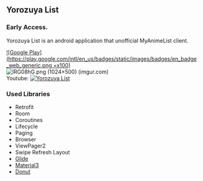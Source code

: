 

## Yorozuya List

### Early Access.

Yorozuya List is an android application that unofficial MyAnimeList client.

[![Google Play](https://play.google.com/intl/en_us/badges/static/images/badges/en_badge_web_generic.png =x100)](https://play.google.com/store/apps/details?id=com.farukaygun.yorozuyalist&pcampaignid=pcampaignidMKT-Other-global-all-co-prtnr-py-PartBadge-Mar2515-1)    
![lRG08hG.png (1024×500) (imgur.com)](https://i.imgur.com/lRG08hG.png)  
Youtube:
[![Yorozuya List](http://img.youtube.com/vi/KtoRa1PAsFY/0.jpg)](https://youtu.be/KtoRa1PAsFY "Video Title")


### Used Libraries
- Retrofit
- Room
- Coroutines
- Lifecycle
- Paging
- Browser
- ViewPager2
- Swipe Refresh Layout
- [Glide](https://github.com/bumptech/glide)
- [Material3](https://m3.material.io/)
- [Donut](https://github.com/futuredapp/donut)